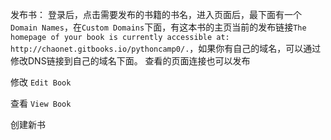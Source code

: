 发布书：
登录后，点击需要发布的书籍的书名，进入页面后，最下面有一个`Domain Names`，在`Custom Domains`下面，有这本书的主页当前的发布链接`The homepage of your book is currently accessible at: http://chaonet.gitbooks.io/pythoncamp0/.`，如果你有自己的域名，可以通过修改DNS链接到自己的域名下面。
查看的页面连接也可以发布

修改
`Edit Book`

查看
`View Book`

创建新书

